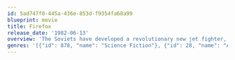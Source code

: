 ```yaml
---
id: 5ad747f0-445a-436e-853d-f9354fa68a99
blueprint: movie
title: Firefox
release_date: '1982-06-13'
overview: 'The Soviets have developed a revolutionary new jet fighter, called "Firefox". Naturally, the British are worried that the jet will be used as a first-strike weapon, as rumours say that the jet is indetectable on radar. They send ex-Vietnam War pilot Mitchell Gant on a covert mission into the Soviet Union to steal Firefox.'
genres: '[{"id": 878, "name": "Science Fiction"}, {"id": 28, "name": "Action"}, {"id": 12, "name": "Adventure"}, {"id": 53, "name": "Thriller"}]'
---
```

